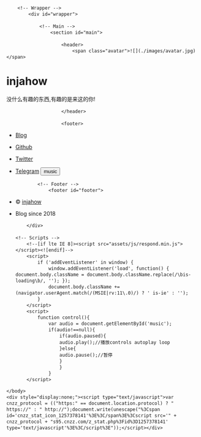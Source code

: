 <!DOCTYPE HTML>
<html>
	<head>
		<title>INJAHOW HOME</title>
		<meta charset="utf-8" />
		<meta name="viewport" content="width=device-width, initial-scale=1" />
		<!--[if lte IE 8]><script src="assets/js/html5shiv.js"></script><![endif]-->
		<link rel="stylesheet" href="assets/css/main.css" />
		<!--[if lte IE 9]><link rel="stylesheet" href="assets/css/ie9.css" /><![endif]-->
		<!--[if lte IE 8]><link rel="stylesheet" href="assets/css/ie8.css" /><![endif]-->
		<noscript><link rel="stylesheet" href="assets/css/noscript.css" /></noscript>
                 <link href="https://cdn.bootcss.com/font-awesome/4.7.0/css/font-awesome.min.css" rel="stylesheet">
	</head>
	<body class="is-loading">
<style>

canvas {
    padding:0;
    margin:0;
position: absolute;
    z-index: -1;
left:0px;

}

</style>
　　　　<canvas id="sakura"></canvas>

		<!-- Wrapper -->
			<div id="wrapper">

				<!-- Main -->
					<section id="main">

						<header>
							<span class="avatar">![](./images/avatar.jpg)</span>

# injahow

没什么有趣的东西,有趣的是来这的你!

						</header>

						<footer>

*   [Blog](http://injahow.com/index.html)
*   [Github](https://github.com/injahow)
*   [Twitter](https://twitter.com/injahow)
*   [Telegram](https://t.me/injahow)
							<input type="button" value="music" onclick="control()">
						</footer>
					</section>

				<!-- Footer -->
					<footer id="footer">

*   &copy; [injahow](http://injahow.com/index.html)
*   Blog since 2018
					</footer>
					<audio id="music" >
						<source src="https://music.163.com/song/media/outer/url?id=591321.mp3" type="audio/mpeg">
					</audio>

			</div>

		<!-- Scripts -->
			<!--[if lte IE 8]><script src="assets/js/respond.min.js"></script><![endif]-->
			<script>
				if ('addEventListener' in window) {
					window.addEventListener('load', function() { document.body.className = document.body.className.replace(/\bis-loading\b/, ''); });
					document.body.className += (navigator.userAgent.match(/(MSIE|rv:11\.0)/) ? ' is-ie' : '');
				}
			</script>
			<script>
				function control(){
					var audio = document.getElementById('music');
					if(audio!==null){
						if(audio.paused){
						audio.play();//播放controls autoplay loop
						}else{
						audio.pause();//暂停
						}
						}
					}
			</script>
<script id="sakura_point_vsh" type="x-shader/x_vertex">
uniform mat4 uProjection;
uniform mat4 uModelview;
uniform vec3 uResolution;
uniform vec3 uOffset;
uniform vec3 uDOF;  //x:focus distance, y:focus radius, z:max radius
uniform vec3 uFade; //x:start distance, y:half distance, z:near fade start

attribute vec3 aPosition;
attribute vec3 aEuler;
attribute vec2 aMisc; //x:size, y:fade

varying vec3 pposition;
varying float psize;
varying float palpha;
varying float pdist;

//varying mat3 rotMat;
varying vec3 normX;
varying vec3 normY;
varying vec3 normZ;
varying vec3 normal;

varying float diffuse;
varying float specular;
varying float rstop;
varying float distancefade;

void main(void) {
    // Projection is based on vertical angle
    vec4 pos = uModelview * vec4(aPosition + uOffset, 1.0);
    gl_Position = uProjection * pos;
    gl_PointSize = aMisc.x * uProjection[1][1] / -pos.z * uResolution.y * 0.5;

    pposition = pos.xyz;
    psize = aMisc.x;
    pdist = length(pos.xyz);
    palpha = smoothstep(0.0, 1.0, (pdist - 0.1) / uFade.z);

    vec3 elrsn = sin(aEuler);
    vec3 elrcs = cos(aEuler);
    mat3 rotx = mat3(
        1.0, 0.0, 0.0,
        0.0, elrcs.x, elrsn.x,
        0.0, -elrsn.x, elrcs.x
    );
    mat3 roty = mat3(
        elrcs.y, 0.0, -elrsn.y,
        0.0, 1.0, 0.0,
        elrsn.y, 0.0, elrcs.y
    );
    mat3 rotz = mat3(
        elrcs.z, elrsn.z, 0.0, 
        -elrsn.z, elrcs.z, 0.0,
        0.0, 0.0, 1.0
    );
    mat3 rotmat = rotx * roty * rotz;
    normal = rotmat[2];

    mat3 trrotm = mat3(
        rotmat[0][0], rotmat[1][0], rotmat[2][0],
        rotmat[0][1], rotmat[1][1], rotmat[2][1],
        rotmat[0][2], rotmat[1][2], rotmat[2][2]
    );
    normX = trrotm[0];
    normY = trrotm[1];
    normZ = trrotm[2];

    const vec3 lit = vec3(0.6917144638660746, 0.6917144638660746, -0.20751433915982237);

    float tmpdfs = dot(lit, normal);
    if(tmpdfs < 0.0) {
        normal = -normal;
        tmpdfs = dot(lit, normal);
    }
    diffuse = 0.4 + tmpdfs;

    vec3 eyev = normalize(-pos.xyz);
    if(dot(eyev, normal) > 0.0) {
        vec3 hv = normalize(eyev + lit);
        specular = pow(max(dot(hv, normal), 0.0), 20.0);
    }
    else {
        specular = 0.0;
    }

    rstop = clamp((abs(pdist - uDOF.x) - uDOF.y) / uDOF.z, 0.0, 1.0);
    rstop = pow(rstop, 0.5);
    //-0.69315 = ln(0.5)
    distancefade = min(1.0, exp((uFade.x - pdist) * 0.69315 / uFade.y));
}
</script>
<script id="sakura_point_fsh" type="x-shader/x_fragment">
#ifdef GL_ES
//precision mediump float;
precision highp float;
#endif

uniform vec3 uDOF;  //x:focus distance, y:focus radius, z:max radius
uniform vec3 uFade; //x:start distance, y:half distance, z:near fade start

const vec3 fadeCol = vec3(0.08, 0.03, 0.06);

varying vec3 pposition;
varying float psize;
varying float palpha;
varying float pdist;

//varying mat3 rotMat;
varying vec3 normX;
varying vec3 normY;
varying vec3 normZ;
varying vec3 normal;

varying float diffuse;
varying float specular;
varying float rstop;
varying float distancefade;

float ellipse(vec2 p, vec2 o, vec2 r) {
    vec2 lp = (p - o) / r;
    return length(lp) - 1.0;
}

void main(void) {
    vec3 p = vec3(gl_PointCoord - vec2(0.5, 0.5), 0.0) * 2.0;
    vec3 d = vec3(0.0, 0.0, -1.0);
    float nd = normZ.z; //dot(-normZ, d);
    if(abs(nd) < 0.0001) discard;

    float np = dot(normZ, p);
    vec3 tp = p + d * np / nd;
    vec2 coord = vec2(dot(normX, tp), dot(normY, tp));

    //angle = 15 degree
    const float flwrsn = 0.258819045102521;
    const float flwrcs = 0.965925826289068;
    mat2 flwrm = mat2(flwrcs, -flwrsn, flwrsn, flwrcs);
    vec2 flwrp = vec2(abs(coord.x), coord.y) * flwrm;

    float r;
    if(flwrp.x < 0.0) {
        r = ellipse(flwrp, vec2(0.065, 0.024) * 0.5, vec2(0.36, 0.96) * 0.5);
    }
    else {
        r = ellipse(flwrp, vec2(0.065, 0.024) * 0.5, vec2(0.58, 0.96) * 0.5);
    }

    if(r > rstop) discard;

    vec3 col = mix(vec3(1.0, 0.8, 0.75), vec3(1.0, 0.9, 0.87), r);
    float grady = mix(0.0, 1.0, pow(coord.y * 0.5 + 0.5, 0.35));
    col *= vec3(1.0, grady, grady);
    col *= mix(0.8, 1.0, pow(abs(coord.x), 0.3));
    col = col * diffuse + specular;

    col = mix(fadeCol, col, distancefade);

    float alpha = (rstop > 0.001)? (0.5 - r / (rstop * 2.0)) : 1.0;
    alpha = smoothstep(0.0, 1.0, alpha) * palpha;

    gl_FragColor = vec4(col * 0.5, alpha);
}
</script>
<!-- effects -->
<script id="fx_common_vsh" type="x-shader/x_vertex">
uniform vec3 uResolution;
attribute vec2 aPosition;

varying vec2 texCoord;
varying vec2 screenCoord;

void main(void) {
    gl_Position = vec4(aPosition, 0.0, 1.0);
    texCoord = aPosition.xy * 0.5 + vec2(0.5, 0.5);
    screenCoord = aPosition.xy * vec2(uResolution.z, 1.0);
}
</script>
<script id="bg_fsh" type="x-shader/x_fragment">
#ifdef GL_ES
//precision mediump float;
precision highp float;
#endif

uniform vec2 uTimes;

varying vec2 texCoord;
varying vec2 screenCoord;

void main(void) {
    vec3 col;
    float c;
    vec2 tmpv = texCoord * vec2(0.8, 1.0) - vec2(0.95, 1.0);
    c = exp(-pow(length(tmpv) * 1.8, 2.0));
    col = mix(vec3(0.02, 0.0, 0.03), vec3(0.96, 0.98, 1.0) * 1.5, c);
    gl_FragColor = vec4(col * 0.5, 1.0);
}
</script>
<script id="fx_brightbuf_fsh" type="x-shader/x_fragment">
#ifdef GL_ES
//precision mediump float;
precision highp float;
#endif
uniform sampler2D uSrc;
uniform vec2 uDelta;

varying vec2 texCoord;
varying vec2 screenCoord;

void main(void) {
    vec4 col = texture2D(uSrc, texCoord);
    gl_FragColor = vec4(col.rgb * 2.0 - vec3(0.5), 1.0);
}
</script>
<script id="fx_dirblur_r4_fsh" type="x-shader/x_fragment">
#ifdef GL_ES
//precision mediump float;
precision highp float;
#endif
uniform sampler2D uSrc;
uniform vec2 uDelta;
uniform vec4 uBlurDir; //dir(x, y), stride(z, w)

varying vec2 texCoord;
varying vec2 screenCoord;

void main(void) {
    vec4 col = texture2D(uSrc, texCoord);
    col = col + texture2D(uSrc, texCoord + uBlurDir.xy * uDelta);
    col = col + texture2D(uSrc, texCoord - uBlurDir.xy * uDelta);
    col = col + texture2D(uSrc, texCoord + (uBlurDir.xy + uBlurDir.zw) * uDelta);
    col = col + texture2D(uSrc, texCoord - (uBlurDir.xy + uBlurDir.zw) * uDelta);
    gl_FragColor = col / 5.0;
}
</script>
<!-- effect fragment shader template -->
<script id="fx_common_fsh" type="x-shader/x_fragment">
#ifdef GL_ES
//precision mediump float;
precision highp float;
#endif
uniform sampler2D uSrc;
uniform vec2 uDelta;

varying vec2 texCoord;
varying vec2 screenCoord;

void main(void) {
    gl_FragColor = texture2D(uSrc, texCoord);
}
</script>
<!-- post processing -->
<script id="pp_final_vsh" type="x-shader/x_vertex">
uniform vec3 uResolution;
attribute vec2 aPosition;
varying vec2 texCoord;
varying vec2 screenCoord;
void main(void) {
    gl_Position = vec4(aPosition, 0.0, 1.0);
    texCoord = aPosition.xy * 0.5 + vec2(0.5, 0.5);
    screenCoord = aPosition.xy * vec2(uResolution.z, 1.0);
}
</script>
<script id="pp_final_fsh" type="x-shader/x_fragment">
#ifdef GL_ES
//precision mediump float;
precision highp float;
#endif
uniform sampler2D uSrc;
uniform sampler2D uBloom;
uniform vec2 uDelta;
varying vec2 texCoord;
varying vec2 screenCoord;
void main(void) {
    vec4 srccol = texture2D(uSrc, texCoord) * 2.0;
    vec4 bloomcol = texture2D(uBloom, texCoord);
    vec4 col;
    col = srccol + bloomcol * (vec4(1.0) + srccol);
    col *= smoothstep(1.0, 0.0, pow(length((texCoord - vec2(0.5)) * 2.0), 1.2) * 0.5);
    col = pow(col, vec4(0.45454545454545)); //(1.0 / 2.2)

    gl_FragColor = vec4(col.rgb, 1.0);
    gl_FragColor.a = 1.0;
}
</script>
</body>
<script>
// Utilities
var Vector3 = {};
var Matrix44 = {};
Vector3.create = function(x, y, z) {
    return {'x':x, 'y':y, 'z':z};
};
Vector3.dot = function (v0, v1) {
    return v0.x * v1.x + v0.y * v1.y + v0.z * v1.z;
};
Vector3.cross = function (v, v0, v1) {
    v.x = v0.y * v1.z - v0.z * v1.y;
    v.y = v0.z * v1.x - v0.x * v1.z;
    v.z = v0.x * v1.y - v0.y * v1.x;
};
Vector3.normalize = function (v) {
    var l = v.x * v.x + v.y * v.y + v.z * v.z;
    if(l > 0.00001) {
        l = 1.0 / Math.sqrt(l);
        v.x *= l;
        v.y *= l;
        v.z *= l;
    }
};
Vector3.arrayForm = function(v) {
    if(v.array) {
        v.array[0] = v.x;
        v.array[1] = v.y;
        v.array[2] = v.z;
    }
    else {
        v.array = new Float32Array([v.x, v.y, v.z]);
    }
    return v.array;
};
Matrix44.createIdentity = function () {
    return new Float32Array([1.0, 0.0, 0.0, 0.0, 0.0, 1.0, 0.0, 0.0, 0.0, 0.0, 1.0, 0.0, 0.0, 0.0, 0.0, 1.0]);
};
Matrix44.loadProjection = function (m, aspect, vdeg, near, far) {
    var h = near * Math.tan(vdeg * Math.PI / 180.0 * 0.5) * 2.0;
    var w = h * aspect;

    m[0] = 2.0 * near / w;
    m[1] = 0.0;
    m[2] = 0.0;
    m[3] = 0.0;

    m[4] = 0.0;
    m[5] = 2.0 * near / h;
    m[6] = 0.0;
    m[7] = 0.0;

    m[8] = 0.0;
    m[9] = 0.0;
    m[10] = -(far + near) / (far - near);
    m[11] = -1.0;

    m[12] = 0.0;
    m[13] = 0.0;
    m[14] = -2.0 * far * near / (far - near);
    m[15] = 0.0;
};
Matrix44.loadLookAt = function (m, vpos, vlook, vup) {
    var frontv = Vector3.create(vpos.x - vlook.x, vpos.y - vlook.y, vpos.z - vlook.z);
    Vector3.normalize(frontv);
    var sidev = Vector3.create(1.0, 0.0, 0.0);
    Vector3.cross(sidev, vup, frontv);
    Vector3.normalize(sidev);
    var topv = Vector3.create(1.0, 0.0, 0.0);
    Vector3.cross(topv, frontv, sidev);
    Vector3.normalize(topv);

    m[0] = sidev.x;
    m[1] = topv.x;
    m[2] = frontv.x;
    m[3] = 0.0;

    m[4] = sidev.y;
    m[5] = topv.y;
    m[6] = frontv.y;
    m[7] = 0.0;

    m[8] = sidev.z;
    m[9] = topv.z;
    m[10] = frontv.z;
    m[11] = 0.0;

    m[12] = -(vpos.x * m[0] + vpos.y * m[4] + vpos.z * m[8]);
    m[13] = -(vpos.x * m[1] + vpos.y * m[5] + vpos.z * m[9]);
    m[14] = -(vpos.x * m[2] + vpos.y * m[6] + vpos.z * m[10]);
    m[15] = 1.0;
};

//
var timeInfo = {
    'start':0, 'prev':0, // Date
    'delta':0, 'elapsed':0 // Number(sec)
};

//
var gl;
var renderSpec = {
    'width':0,
    'height':0,
    'aspect':1,
    'array':new Float32Array(3),
    'halfWidth':0,
    'halfHeight':0,
    'halfArray':new Float32Array(3)
    // and some render targets. see setViewport()
};
renderSpec.setSize = function(w, h) {
    renderSpec.width = w;
    renderSpec.height = h;
    renderSpec.aspect = renderSpec.width / renderSpec.height;
    renderSpec.array[0] = renderSpec.width;
    renderSpec.array[1] = renderSpec.height;
    renderSpec.array[2] = renderSpec.aspect;

    renderSpec.halfWidth = Math.floor(w / 2);
    renderSpec.halfHeight = Math.floor(h / 2);
    renderSpec.halfArray[0] = renderSpec.halfWidth;
    renderSpec.halfArray[1] = renderSpec.halfHeight;
    renderSpec.halfArray[2] = renderSpec.halfWidth / renderSpec.halfHeight;
};

function deleteRenderTarget(rt) {
    gl.deleteFramebuffer(rt.frameBuffer);
    gl.deleteRenderbuffer(rt.renderBuffer);
    gl.deleteTexture(rt.texture);
}

function createRenderTarget(w, h) {
    var ret = {
        'width':w,
        'height':h,
        'sizeArray':new Float32Array([w, h, w / h]),
        'dtxArray':new Float32Array([1.0 / w, 1.0 / h])
    };
    ret.frameBuffer = gl.createFramebuffer();
    ret.renderBuffer = gl.createRenderbuffer();
    ret.texture = gl.createTexture();

    gl.bindTexture(gl.TEXTURE_2D, ret.texture);
    gl.texImage2D(gl.TEXTURE_2D, 0, gl.RGBA, w, h, 0, gl.RGBA, gl.UNSIGNED_BYTE, null);
    gl.texParameteri(gl.TEXTURE_2D, gl.TEXTURE_WRAP_S, gl.CLAMP_TO_EDGE);
    gl.texParameteri(gl.TEXTURE_2D, gl.TEXTURE_WRAP_T, gl.CLAMP_TO_EDGE);
    gl.texParameteri(gl.TEXTURE_2D, gl.TEXTURE_MAG_FILTER, gl.LINEAR);
    gl.texParameteri(gl.TEXTURE_2D, gl.TEXTURE_MIN_FILTER, gl.LINEAR);

    gl.bindFramebuffer(gl.FRAMEBUFFER, ret.frameBuffer);
    gl.framebufferTexture2D(gl.FRAMEBUFFER, gl.COLOR_ATTACHMENT0, gl.TEXTURE_2D, ret.texture, 0);

    gl.bindRenderbuffer(gl.RENDERBUFFER, ret.renderBuffer);
    gl.renderbufferStorage(gl.RENDERBUFFER, gl.DEPTH_COMPONENT16, w, h);
    gl.framebufferRenderbuffer(gl.FRAMEBUFFER, gl.DEPTH_ATTACHMENT, gl.RENDERBUFFER, ret.renderBuffer);

    gl.bindTexture(gl.TEXTURE_2D, null);
    gl.bindRenderbuffer(gl.RENDERBUFFER, null);
    gl.bindFramebuffer(gl.FRAMEBUFFER, null);

    return ret;
}

function compileShader(shtype, shsrc) {
	var retsh = gl.createShader(shtype);

	gl.shaderSource(retsh, shsrc);
	gl.compileShader(retsh);

	if(!gl.getShaderParameter(retsh, gl.COMPILE_STATUS)) {
		var errlog = gl.getShaderInfoLog(retsh);
		gl.deleteShader(retsh);
		console.error(errlog);
		return null;
	}
	return retsh;
}

function createShader(vtxsrc, frgsrc, uniformlist, attrlist) {
    var vsh = compileShader(gl.VERTEX_SHADER, vtxsrc);
    var fsh = compileShader(gl.FRAGMENT_SHADER, frgsrc);

    if(vsh == null || fsh == null) {
        return null;
    }

    var prog = gl.createProgram();
    gl.attachShader(prog, vsh);
    gl.attachShader(prog, fsh);

    gl.deleteShader(vsh);
    gl.deleteShader(fsh);

    gl.linkProgram(prog);
    if (!gl.getProgramParameter(prog, gl.LINK_STATUS)) {
        var errlog = gl.getProgramInfoLog(prog);
        console.error(errlog);
        return null;
    }

    if(uniformlist) {
        prog.uniforms = {};
        for(var i = 0; i < uniformlist.length; i++) {
            prog.uniforms[uniformlist[i]] = gl.getUniformLocation(prog, uniformlist[i]);
        }
    }

    if(attrlist) {
        prog.attributes = {};
        for(var i = 0; i < attrlist.length; i++) {
            var attr = attrlist[i];
            prog.attributes[attr] = gl.getAttribLocation(prog, attr);
        }
    }

    return prog;
}

function useShader(prog) {
    gl.useProgram(prog);
    for(var attr in prog.attributes) {
        gl.enableVertexAttribArray(prog.attributes[attr]);;
    }
}

function unuseShader(prog) {
    for(var attr in prog.attributes) {
        gl.disableVertexAttribArray(prog.attributes[attr]);;
    }
    gl.useProgram(null);
}

/////
var projection = {
    'angle':60,
    'nearfar':new Float32Array([0.1, 100.0]),
    'matrix':Matrix44.createIdentity()
};
var camera = {
    'position':Vector3.create(0, 0, 100),
    'lookat':Vector3.create(0, 0, 0),
    'up':Vector3.create(0, 1, 0),
    'dof':Vector3.create(10.0, 4.0, 8.0),
    'matrix':Matrix44.createIdentity()
};

var pointFlower = {};
var meshFlower = {};
var sceneStandBy = false;

var BlossomParticle = function () {
    this.velocity = new Array(3);
    this.rotation = new Array(3);
    this.position = new Array(3);
    this.euler = new Array(3);
    this.size = 1.0;
    this.alpha = 1.0;
    this.zkey = 0.0;
};

BlossomParticle.prototype.setVelocity = function (vx, vy, vz) {
    this.velocity[0] = vx;
    this.velocity[1] = vy;
    this.velocity[2] = vz;
};

BlossomParticle.prototype.setRotation = function (rx, ry, rz) {
    this.rotation[0] = rx;
    this.rotation[1] = ry;
    this.rotation[2] = rz;
};

BlossomParticle.prototype.setPosition = function (nx, ny, nz) {
    this.position[0] = nx;
    this.position[1] = ny;
    this.position[2] = nz;
};

BlossomParticle.prototype.setEulerAngles = function (rx, ry, rz) {
    this.euler[0] = rx;
    this.euler[1] = ry;
    this.euler[2] = rz;
};

BlossomParticle.prototype.setSize = function (s) {
    this.size = s;
};

BlossomParticle.prototype.update = function (dt, et) {
    this.position[0] += this.velocity[0] * dt;
    this.position[1] += this.velocity[1] * dt;
    this.position[2] += this.velocity[2] * dt;

    this.euler[0] += this.rotation[0] * dt;
    this.euler[1] += this.rotation[1] * dt;
    this.euler[2] += this.rotation[2] * dt;
};

function createPointFlowers() {
    // get point sizes
    var prm = gl.getParameter(gl.ALIASED_POINT_SIZE_RANGE);
    renderSpec.pointSize = {'min':prm[0], 'max':prm[1]};

    var vtxsrc = document.getElementById("sakura_point_vsh").textContent;
    var frgsrc = document.getElementById("sakura_point_fsh").textContent;

    pointFlower.program = createShader(
        vtxsrc, frgsrc,
        ['uProjection', 'uModelview', 'uResolution', 'uOffset', 'uDOF', 'uFade'],
        ['aPosition', 'aEuler', 'aMisc']
    );

    useShader(pointFlower.program);
    pointFlower.offset = new Float32Array([0.0, 0.0, 0.0]);
    pointFlower.fader = Vector3.create(0.0, 10.0, 0.0);

    // paramerters: velocity[3], rotate[3]
    pointFlower.numFlowers = 1600;
    pointFlower.particles = new Array(pointFlower.numFlowers);
    // vertex attributes {position[3], euler_xyz[3], size[1]}
    pointFlower.dataArray = new Float32Array(pointFlower.numFlowers * (3 + 3 + 2));
    pointFlower.positionArrayOffset = 0;
    pointFlower.eulerArrayOffset = pointFlower.numFlowers * 3;
    pointFlower.miscArrayOffset = pointFlower.numFlowers * 6;

    pointFlower.buffer = gl.createBuffer();
    gl.bindBuffer(gl.ARRAY_BUFFER, pointFlower.buffer);
    gl.bufferData(gl.ARRAY_BUFFER, pointFlower.dataArray, gl.DYNAMIC_DRAW);
    gl.bindBuffer(gl.ARRAY_BUFFER, null);

    unuseShader(pointFlower.program);

    for(var i = 0; i < pointFlower.numFlowers; i++) {
        pointFlower.particles[i] = new BlossomParticle();
    }
}

function initPointFlowers() {
    //area
    pointFlower.area = Vector3.create(20.0, 20.0, 20.0);
    pointFlower.area.x = pointFlower.area.y * renderSpec.aspect;

    pointFlower.fader.x = 10.0; //env fade start
    pointFlower.fader.y = pointFlower.area.z; //env fade half
    pointFlower.fader.z = 0.1;  //near fade start

    //particles
    var PI2 = Math.PI * 2.0;
    var tmpv3 = Vector3.create(0, 0, 0);
    var tmpv = 0;
    var symmetryrand = function() {return (Math.random() * 2.0 - 1.0);};
    for(var i = 0; i < pointFlower.numFlowers; i++) {
        var tmpprtcl = pointFlower.particles[i];

        //velocity
        tmpv3.x = symmetryrand() * 0.3 + 0.8;
        tmpv3.y = symmetryrand() * 0.2 - 1.0;
        tmpv3.z = symmetryrand() * 0.3 + 0.5;
        Vector3.normalize(tmpv3);
        tmpv = 2.0 + Math.random() * 1.0;
        tmpprtcl.setVelocity(tmpv3.x * tmpv, tmpv3.y * tmpv, tmpv3.z * tmpv);

        //rotation
        tmpprtcl.setRotation(
            symmetryrand() * PI2 * 0.5,
            symmetryrand() * PI2 * 0.5,
            symmetryrand() * PI2 * 0.5
        );

        //position
        tmpprtcl.setPosition(
            symmetryrand() * pointFlower.area.x,
            symmetryrand() * pointFlower.area.y,
            symmetryrand() * pointFlower.area.z
        );

        //euler
        tmpprtcl.setEulerAngles(
            Math.random() * Math.PI * 2.0,
            Math.random() * Math.PI * 2.0,
            Math.random() * Math.PI * 2.0
        );

        //size
        tmpprtcl.setSize(0.9 + Math.random() * 0.1);
    }
}

function renderPointFlowers() {
    //update
    var PI2 = Math.PI * 2.0;
    var limit = [pointFlower.area.x, pointFlower.area.y, pointFlower.area.z];
    var repeatPos = function (prt, cmp, limit) {
        if(Math.abs(prt.position[cmp]) - prt.size * 0.5 > limit) {
            //out of area
            if(prt.position[cmp] > 0) {
                prt.position[cmp] -= limit * 2.0;
            }
            else {
                prt.position[cmp] += limit * 2.0;
            }
        }
    };
    var repeatEuler = function (prt, cmp) {
        prt.euler[cmp] = prt.euler[cmp] % PI2;
        if(prt.euler[cmp] < 0.0) {
            prt.euler[cmp] += PI2;
        }
    };

    for(var i = 0; i < pointFlower.numFlowers; i++) {
        var prtcl = pointFlower.particles[i];
        prtcl.update(timeInfo.delta, timeInfo.elapsed);
        repeatPos(prtcl, 0, pointFlower.area.x);
        repeatPos(prtcl, 1, pointFlower.area.y);
        repeatPos(prtcl, 2, pointFlower.area.z);
        repeatEuler(prtcl, 0);
        repeatEuler(prtcl, 1);
        repeatEuler(prtcl, 2);

        prtcl.alpha = 1.0;//(pointFlower.area.z - prtcl.position[2]) * 0.5;

        prtcl.zkey = (camera.matrix[2] * prtcl.position[0]
                    + camera.matrix[6] * prtcl.position[1]
                    + camera.matrix[10] * prtcl.position[2]
                    + camera.matrix[14]);
    }

    // sort
    pointFlower.particles.sort(function(p0, p1){return p0.zkey - p1.zkey;});

    // update data
    var ipos = pointFlower.positionArrayOffset;
    var ieuler = pointFlower.eulerArrayOffset;
    var imisc = pointFlower.miscArrayOffset;
    for(var i = 0; i < pointFlower.numFlowers; i++) {
        var prtcl = pointFlower.particles[i];
        pointFlower.dataArray[ipos] = prtcl.position[0];
        pointFlower.dataArray[ipos + 1] = prtcl.position[1];
        pointFlower.dataArray[ipos + 2] = prtcl.position[2];
        ipos += 3;
        pointFlower.dataArray[ieuler] = prtcl.euler[0];
        pointFlower.dataArray[ieuler + 1] = prtcl.euler[1];
        pointFlower.dataArray[ieuler + 2] = prtcl.euler[2];
        ieuler += 3;
        pointFlower.dataArray[imisc] = prtcl.size;
        pointFlower.dataArray[imisc + 1] = prtcl.alpha;
        imisc += 2;
    }

    //draw
    gl.enable(gl.BLEND);
    //gl.disable(gl.DEPTH_TEST);
    gl.blendFunc(gl.SRC_ALPHA, gl.ONE_MINUS_SRC_ALPHA);

    var prog = pointFlower.program;
    useShader(prog);

    gl.uniformMatrix4fv(prog.uniforms.uProjection, false, projection.matrix);
    gl.uniformMatrix4fv(prog.uniforms.uModelview, false, camera.matrix);
    gl.uniform3fv(prog.uniforms.uResolution, renderSpec.array);
    gl.uniform3fv(prog.uniforms.uDOF, Vector3.arrayForm(camera.dof));
    gl.uniform3fv(prog.uniforms.uFade, Vector3.arrayForm(pointFlower.fader));

    gl.bindBuffer(gl.ARRAY_BUFFER, pointFlower.buffer);
    gl.bufferData(gl.ARRAY_BUFFER, pointFlower.dataArray, gl.DYNAMIC_DRAW);

    gl.vertexAttribPointer(prog.attributes.aPosition, 3, gl.FLOAT, false, 0, pointFlower.positionArrayOffset * Float32Array.BYTES_PER_ELEMENT);
    gl.vertexAttribPointer(prog.attributes.aEuler, 3, gl.FLOAT, false, 0, pointFlower.eulerArrayOffset * Float32Array.BYTES_PER_ELEMENT);
    gl.vertexAttribPointer(prog.attributes.aMisc, 2, gl.FLOAT, false, 0, pointFlower.miscArrayOffset * Float32Array.BYTES_PER_ELEMENT);

    // doubler
    for(var i = 1; i < 2; i++) {
        var zpos = i * -2.0;
        pointFlower.offset[0] = pointFlower.area.x * -1.0;
        pointFlower.offset[1] = pointFlower.area.y * -1.0;
        pointFlower.offset[2] = pointFlower.area.z * zpos;
        gl.uniform3fv(prog.uniforms.uOffset, pointFlower.offset);
        gl.drawArrays(gl.POINT, 0, pointFlower.numFlowers);

        pointFlower.offset[0] = pointFlower.area.x * -1.0;
        pointFlower.offset[1] = pointFlower.area.y *  1.0;
        pointFlower.offset[2] = pointFlower.area.z * zpos;
        gl.uniform3fv(prog.uniforms.uOffset, pointFlower.offset);
        gl.drawArrays(gl.POINT, 0, pointFlower.numFlowers);

        pointFlower.offset[0] = pointFlower.area.x *  1.0;
        pointFlower.offset[1] = pointFlower.area.y * -1.0;
        pointFlower.offset[2] = pointFlower.area.z * zpos;
        gl.uniform3fv(prog.uniforms.uOffset, pointFlower.offset);
        gl.drawArrays(gl.POINT, 0, pointFlower.numFlowers);

        pointFlower.offset[0] = pointFlower.area.x *  1.0;
        pointFlower.offset[1] = pointFlower.area.y *  1.0;
        pointFlower.offset[2] = pointFlower.area.z * zpos;
        gl.uniform3fv(prog.uniforms.uOffset, pointFlower.offset);
        gl.drawArrays(gl.POINT, 0, pointFlower.numFlowers);
    }

    //main
    pointFlower.offset[0] = 0.0;
    pointFlower.offset[1] = 0.0;
    pointFlower.offset[2] = 0.0;
    gl.uniform3fv(prog.uniforms.uOffset, pointFlower.offset);
    gl.drawArrays(gl.POINT, 0, pointFlower.numFlowers);

    gl.bindBuffer(gl.ARRAY_BUFFER, null);
    unuseShader(prog);

    gl.enable(gl.DEPTH_TEST);
    gl.disable(gl.BLEND);
}

// effects
//common util
function createEffectProgram(vtxsrc, frgsrc, exunifs, exattrs) {
    var ret = {};
    var unifs = ['uResolution', 'uSrc', 'uDelta'];
    if(exunifs) {
        unifs = unifs.concat(exunifs);
    }
    var attrs = ['aPosition'];
    if(exattrs) {
        attrs = attrs.concat(exattrs);
    }

    ret.program = createShader(vtxsrc, frgsrc, unifs, attrs);
    useShader(ret.program);

    ret.dataArray = new Float32Array([
        -1.0, -1.0,
         1.0, -1.0,
        -1.0,  1.0,
         1.0,  1.0
    ]);
    ret.buffer = gl.createBuffer();
    gl.bindBuffer(gl.ARRAY_BUFFER, ret.buffer);
    gl.bufferData(gl.ARRAY_BUFFER, ret.dataArray, gl.STATIC_DRAW);

    gl.bindBuffer(gl.ARRAY_BUFFER, null);
    unuseShader(ret.program);

    return ret;
}

// basic usage
// useEffect(prog, srctex({'texture':texid, 'dtxArray':(f32)[dtx, dty]})); //basic initialize
// gl.uniform**(...); //additional uniforms
// drawEffect()
// unuseEffect(prog)
// TEXTURE0 makes src
function useEffect(fxobj, srctex) {
    var prog = fxobj.program;
    useShader(prog);
    gl.uniform3fv(prog.uniforms.uResolution, renderSpec.array);

    if(srctex != null) {
        gl.uniform2fv(prog.uniforms.uDelta, srctex.dtxArray);
        gl.uniform1i(prog.uniforms.uSrc, 0);

        gl.activeTexture(gl.TEXTURE0);
        gl.bindTexture(gl.TEXTURE_2D, srctex.texture);
    }
}
function drawEffect(fxobj) {
    gl.bindBuffer(gl.ARRAY_BUFFER, fxobj.buffer);
    gl.vertexAttribPointer(fxobj.program.attributes.aPosition, 2, gl.FLOAT, false, 0, 0);
    gl.drawArrays(gl.TRIANGLE_STRIP, 0, 4);
}
function unuseEffect(fxobj) {
    unuseShader(fxobj.program);
}

var effectLib = {};
function createEffectLib() {

    var vtxsrc, frgsrc;
    //common
    var cmnvtxsrc = document.getElementById("fx_common_vsh").textContent;

    //background
    frgsrc = document.getElementById("bg_fsh").textContent;
    effectLib.sceneBg = createEffectProgram(cmnvtxsrc, frgsrc, ['uTimes'], null);

    // make brightpixels buffer
    frgsrc = document.getElementById("fx_brightbuf_fsh").textContent;
    effectLib.mkBrightBuf = createEffectProgram(cmnvtxsrc, frgsrc, null, null);

    // direction blur
    frgsrc = document.getElementById("fx_dirblur_r4_fsh").textContent;
    effectLib.dirBlur = createEffectProgram(cmnvtxsrc, frgsrc, ['uBlurDir'], null);

    //final composite
    vtxsrc = document.getElementById("pp_final_vsh").textContent;
    frgsrc = document.getElementById("pp_final_fsh").textContent;
    effectLib.finalComp = createEffectProgram(vtxsrc, frgsrc, ['uBloom'], null);
}

// background
function createBackground() {
    //console.log("create background");
}
function initBackground() {
    //console.log("init background");
}
function renderBackground() {
    gl.disable(gl.DEPTH_TEST);

    useEffect(effectLib.sceneBg, null);
    gl.uniform2f(effectLib.sceneBg.program.uniforms.uTimes, timeInfo.elapsed, timeInfo.delta);
    drawEffect(effectLib.sceneBg);
    unuseEffect(effectLib.sceneBg);

    gl.enable(gl.DEPTH_TEST);
}

// post process
var postProcess = {};
function createPostProcess() {
    //console.log("create post process");
}
function initPostProcess() {
    //console.log("init post process");
}

function renderPostProcess() {
    gl.enable(gl.TEXTURE_2D);
    gl.disable(gl.DEPTH_TEST);
    var bindRT = function (rt, isclear) {
        gl.bindFramebuffer(gl.FRAMEBUFFER, rt.frameBuffer);
        gl.viewport(0, 0, rt.width, rt.height);
        if(isclear) {
            gl.clearColor(0, 0, 0, 0);
            gl.clear(gl.COLOR_BUFFER_BIT | gl.DEPTH_BUFFER_BIT);
        }
    };

    //make bright buff
    bindRT(renderSpec.wHalfRT0, true);
    useEffect(effectLib.mkBrightBuf, renderSpec.mainRT);
    drawEffect(effectLib.mkBrightBuf);
    unuseEffect(effectLib.mkBrightBuf);

    // make bloom
    for(var i = 0; i < 2; i++) {
        var p = 1.5 + 1 * i;
        var s = 2.0 + 1 * i;
        bindRT(renderSpec.wHalfRT1, true);
        useEffect(effectLib.dirBlur, renderSpec.wHalfRT0);
        gl.uniform4f(effectLib.dirBlur.program.uniforms.uBlurDir, p, 0.0, s, 0.0);
        drawEffect(effectLib.dirBlur);
        unuseEffect(effectLib.dirBlur);

        bindRT(renderSpec.wHalfRT0, true);
        useEffect(effectLib.dirBlur, renderSpec.wHalfRT1);
        gl.uniform4f(effectLib.dirBlur.program.uniforms.uBlurDir, 0.0, p, 0.0, s);
        drawEffect(effectLib.dirBlur);
        unuseEffect(effectLib.dirBlur);
    }

    //display
    gl.bindFramebuffer(gl.FRAMEBUFFER, null);
    gl.viewport(0, 0, renderSpec.width, renderSpec.height);
    gl.clear(gl.COLOR_BUFFER_BIT | gl.DEPTH_BUFFER_BIT);

    useEffect(effectLib.finalComp, renderSpec.mainRT);
    gl.uniform1i(effectLib.finalComp.program.uniforms.uBloom, 1);
    gl.activeTexture(gl.TEXTURE1);
    gl.bindTexture(gl.TEXTURE_2D, renderSpec.wHalfRT0.texture);
    drawEffect(effectLib.finalComp);
    unuseEffect(effectLib.finalComp);

    gl.enable(gl.DEPTH_TEST);
}

/////
var SceneEnv = {};
function createScene() {
    createEffectLib();
    createBackground();
    createPointFlowers();
    createPostProcess();
    sceneStandBy = true;
}

function initScene() {
    initBackground();
    initPointFlowers();
    initPostProcess();

    //camera.position.z = 17.320508;
    camera.position.z = pointFlower.area.z + projection.nearfar[0];
    projection.angle = Math.atan2(pointFlower.area.y, camera.position.z + pointFlower.area.z) * 180.0 / Math.PI * 2.0;
    Matrix44.loadProjection(projection.matrix, renderSpec.aspect, projection.angle, projection.nearfar[0], projection.nearfar[1]);
}

function renderScene() {
    //draw
    Matrix44.loadLookAt(camera.matrix, camera.position, camera.lookat, camera.up);

    gl.enable(gl.DEPTH_TEST);

    //gl.bindFramebuffer(gl.FRAMEBUFFER, null);
    gl.bindFramebuffer(gl.FRAMEBUFFER, renderSpec.mainRT.frameBuffer);
    gl.viewport(0, 0, renderSpec.mainRT.width, renderSpec.mainRT.height);
    gl.clearColor(0.005, 0, 0.05, 0);
    gl.clear(gl.COLOR_BUFFER_BIT | gl.DEPTH_BUFFER_BIT);

    renderBackground();
    renderPointFlowers();
    renderPostProcess();
}

/////
function onResize(e) {
    makeCanvasFullScreen(document.getElementById("sakura"));
    setViewports();
    if(sceneStandBy) {
        initScene();
    }
}

function setViewports() {
    renderSpec.setSize(gl.canvas.width, gl.canvas.height);

    gl.clearColor(0.2, 0.2, 0.5, 1.0);
    gl.viewport(0, 0, renderSpec.width, renderSpec.height);

    var rtfunc = function (rtname, rtw, rth) {
        var rt = renderSpec[rtname];
        if(rt) deleteRenderTarget(rt);
        renderSpec[rtname] = createRenderTarget(rtw, rth);
    };
    rtfunc('mainRT', renderSpec.width, renderSpec.height);
    rtfunc('wFullRT0', renderSpec.width, renderSpec.height);
    rtfunc('wFullRT1', renderSpec.width, renderSpec.height);
    rtfunc('wHalfRT0', renderSpec.halfWidth, renderSpec.halfHeight);
    rtfunc('wHalfRT1', renderSpec.halfWidth, renderSpec.halfHeight);
}

function render() {
    renderScene();
}

var animating = true;
function toggleAnimation(elm) {
    animating ^= true;
    if(animating) animate();
    if(elm) {
        elm.innerHTML = animating? "Stop":"Start";
    }
}

function stepAnimation() {
    if(!animating) animate();
}

function animate() {
    var curdate = new Date();
    timeInfo.elapsed = (curdate - timeInfo.start) / 1000.0;
    timeInfo.delta = (curdate - timeInfo.prev) / 1000.0;
    timeInfo.prev = curdate;

    if(animating) requestAnimationFrame(animate);
    render();
}

function makeCanvasFullScreen(canvas) {
    var b = document.body;
	var d = document.documentElement;
	fullw = Math.max(b.clientWidth , b.scrollWidth, d.scrollWidth, d.clientWidth);
	fullh = Math.max(b.clientHeight , b.scrollHeight, d.scrollHeight, d.clientHeight);
	canvas.width = fullw;
	canvas.height = fullh;
}

window.addEventListener('load', function(e) {
    var canvas = document.getElementById("sakura");
    try {
        makeCanvasFullScreen(canvas);
        gl = canvas.getContext('experimental-webgl');
    } catch(e) {
        alert("WebGL not supported." + e);
        console.error(e);
        return;
    }

    window.addEventListener('resize', onResize);

    setViewports();
    createScene();
    initScene();

    timeInfo.start = new Date();
    timeInfo.prev = timeInfo.start;
    animate();
});

//set window.requestAnimationFrame
(function (w, r) {
    w['r'+r] = w['r'+r] || w['webkitR'+r] || w['mozR'+r] || w['msR'+r] || w['oR'+r] || function(c){ w.setTimeout(c, 1000 / 60); };
})(window, 'equestAnimationFrame');
</script>

	</body>
    <div style="display:none;"><script type="text/javascript">var cnzz_protocol = (("https:" == document.location.protocol) ? " https://" : " http://");document.write(unescape("%3Cspan id='cnzz_stat_icon_1257378141'%3E%3C/span%3E%3Cscript src='" + cnzz_protocol + "s95.cnzz.com/z_stat.php%3Fid%3D1257378141' type='text/javascript'%3E%3C/script%3E"));</script></div>
</html>
